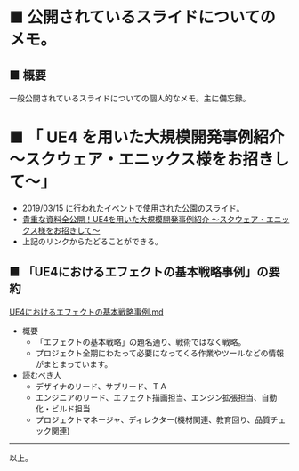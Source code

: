 # ■ 公開されているスライドについてのメモ。

## ■ 概要
一般公開されているスライドについての個人的なメモ。主に備忘録。

# ■ 「 UE4 を用いた大規模開発事例紹介　～スクウェア・エニックス様をお招きして～」
* 2019/03/15 に行われたイベントで使用された公園のスライド。
* [貴重な資料全公開！UE4を用いた大規模開発事例紹介 ～スクウェア・エニックス様をお招きして～](https://www.unrealengine.com/ja/blog/ue4-seminar)
* 上記のリンクからたどることができる。

## ■ 「UE4におけるエフェクトの基本戦略事例」の要約
[UE4におけるエフェクトの基本戦略事例.md](UE4におけるエフェクトの基本戦略事例.md)

* 概要
	* 「エフェクトの基本戦略」の題名通り、戦術ではなく戦略。
	* プロジェクト全期にわたって必要になってくる作業やツールなどの情報がまとまっています。
* 読むべき人
	* デザイナのリード、サブリード、ＴＡ
	* エンジニアのリード、エフェクト描画担当、エンジン拡張担当、自動化・ビルド担当
	* プロジェクトマネージャ、ディレクター(機材関連、教育回り、品質チェック関連)


----
以上。
